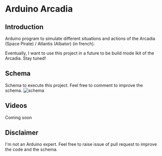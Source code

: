 # Arduino Arcadia

## Introduction

Arduino program to simulate different situations and actions of the Arcadia (Space Pirate) / Atlantis (Albator) (in french).

Eventually, I want to use this project in a future to be build mode lkit of the Arcadia. Stay tuned!

## Schema

Schema to execute this project. Feel free to comment to improve the schema.
![schema](https://user-images.githubusercontent.com/7291291/134108237-8e52241b-e549-496b-b11f-2e1dd6e8dcda.png)

## Videos

Coming soon 

## Disclaimer

I'm not an Arduino expert. Feel free to raise issue of pull request to improve the code and the schema.
